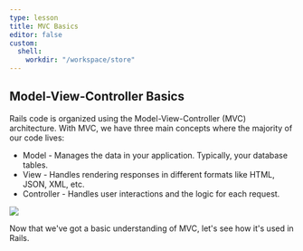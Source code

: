 ```yaml
---
type: lesson
title: MVC Basics
editor: false
custom:
  shell:
    workdir: "/workspace/store"
---
```


Model-View-Controller Basics
----------------------------

Rails code is organized using the Model-View-Controller (MVC) architecture. With
MVC, we have three main concepts where the majority of our code lives:

* Model - Manages the data in your application. Typically, your database tables.
* View - Handles rendering responses in different formats like HTML, JSON, XML,
  etc.
* Controller - Handles user interactions and the logic for each request.

<picture class="flowdiagram">
  <source srcset="/images/getting_started/mvc_architecture_dark.jpg" media="(prefers-color-scheme:dark)"/>
  <img src="/images/getting_started/mvc_architecture_light.jpg"/>
</picture>

Now that we've got a basic understanding of MVC, let's see how it's used in
Rails.
